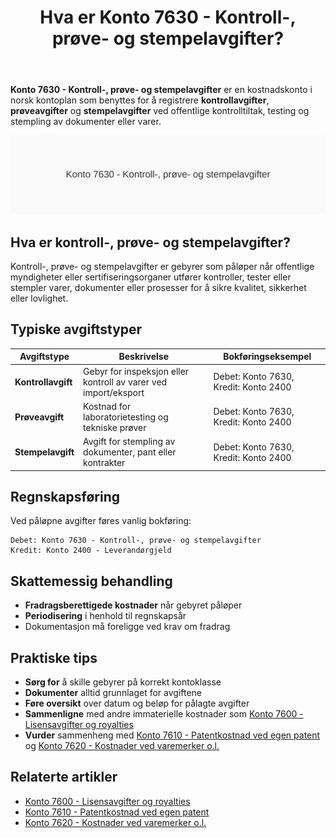 ﻿---
title: "Hva er Konto 7630 - Kontroll-, prøve- og stempelavgifter?"
meta_title: "7630"
meta_description: '**Konto 7630 - Kontroll-, prøve- og stempelavgifter** er en kostnadskonto i norsk kontoplan som benyttes for å registrere **kontrollavgifter**, **prøveavgift...'
slug: 7630
type: blog
layout: pages/single
---

**Konto 7630 - Kontroll-, prøve- og stempelavgifter** er en kostnadskonto i norsk kontoplan som benyttes for å registrere **kontrollavgifter**, **prøveavgifter** og **stempelavgifter** ved offentlige kontrolltiltak, testing og stempling av dokumenter eller varer.

![Konto 7630 - Kontroll-, prøve- og stempelavgifter](7630-kontroll-prove-og-stempelavgifter-image.svg)

## Hva er kontroll-, prøve- og stempelavgifter?

Kontroll-, prøve- og stempelavgifter er gebyrer som påløper når offentlige myndigheter eller sertifiseringsorganer utfører kontroller, tester eller stempler varer, dokumenter eller prosesser for å sikre kvalitet, sikkerhet eller lovlighet.

## Typiske avgiftstyper

| Avgiftstype      | Beskrivelse                                              | Bokføringseksempel                                     |
|------------------|----------------------------------------------------------|--------------------------------------------------------|
| **Kontrollavgift** | Gebyr for inspeksjon eller kontroll av varer ved import/eksport | Debet: Konto 7630, Kredit: Konto 2400                  |
| **Prøveavgift**   | Kostnad for laboratorietesting og tekniske prøver        | Debet: Konto 7630, Kredit: Konto 2400                  |
| **Stempelavgift** | Avgift for stempling av dokumenter, pant eller kontrakter | Debet: Konto 7630, Kredit: Konto 2400                  |

## Regnskapsføring

Ved påløpne avgifter føres vanlig bokføring:

```text
Debet: Konto 7630 - Kontroll-, prøve- og stempelavgifter
Kredit: Konto 2400 - Leverandørgjeld
```

## Skattemessig behandling

- **Fradragsberettigede kostnader** når gebyret påløper
- **Periodisering** i henhold til regnskapsår
- Dokumentasjon må foreligge ved krav om fradrag

## Praktiske tips

- **Sørg for** å skille gebyrer på korrekt kontoklasse
- **Dokumenter** alltid grunnlaget for avgiftene
- **Føre oversikt** over datum og beløp for pålagte avgifter
- **Sammenligne** med andre immaterielle kostnader som [Konto 7600 - Lisensavgifter og royalties](/blogs/kontoplan/7600-lisensavgifter-og-royalties "Konto 7600 - Lisensavgifter og royalties")
- **Vurder** sammenheng med [Konto 7610 - Patentkostnad ved egen patent](/blogs/kontoplan/7610-patentkostnad-ved-egen-patent "Konto 7610 - Patentkostnad ved egen patent") og [Konto 7620 - Kostnader ved varemerker o.l.](/blogs/kontoplan/7620-kostnader-ved-varemerker-o-l "Konto 7620 - Kostnader ved varemerker o.l.")

## Relaterte artikler

- [Konto 7600 - Lisensavgifter og royalties](/blogs/kontoplan/7600-lisensavgifter-og-royalties "Konto 7600 - Lisensavgifter og royalties")
- [Konto 7610 - Patentkostnad ved egen patent](/blogs/kontoplan/7610-patentkostnad-ved-egen-patent "Konto 7610 - Patentkostnad ved egen patent")
- [Konto 7620 - Kostnader ved varemerker o.l.](/blogs/kontoplan/7620-kostnader-ved-varemerker-o-l "Konto 7620 - Kostnader ved varemerker o.l.")






